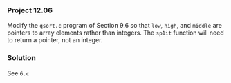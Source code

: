 ### Project 12.06
Modify the `qsort.c` program of Section 9.6 so that `low`, `high`, and `middle` are pointers to array elements rather than integers. The `sp1it` function will need to return a pointer, not an integer.

### Solution
See `6.c`
